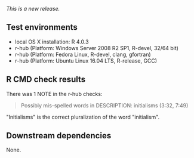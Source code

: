 *This is a new release.*

## Test environments

* local OS X installation: R 4.0.3
* r-hub (Platform: Windows Server 2008 R2 SP1, R-devel, 32/64 bit)
* r-hub (Platform: Fedora Linux, R-devel, clang, gfortran)
* r-hub (Platform: Ubuntu Linux 16.04 LTS, R-release, GCC)

## R CMD check results

There was 1 NOTE in the r-hub checks:

> Possibly mis-spelled words in DESCRIPTION:
  initialisms (3:32, 7:49)

"Initialisms" is the correct pluralization of the word "initialism".

## Downstream dependencies

None.
